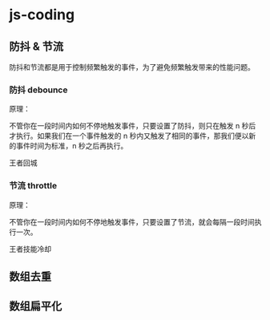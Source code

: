 # js-coding

## 防抖 & 节流

防抖和节流都是用于控制频繁触发的事件，为了避免频繁触发带来的性能问题。

### 防抖 debounce

原理：

不管你在一段时间内如何不停地触发事件，只要设置了防抖，则只在触发 n 秒后才执行。如果我们在一个事件触发的 n 秒内又触发了相同的事件，那我们便以新的事件时间为标准，n 秒之后再执行。

王者回城

### 节流 throttle

原理：

不管你在一段时间内如何不停地触发事件，只要设置了节流，就会每隔一段时间执行一次。

王者技能冷却

## 数组去重

## 数组扁平化

